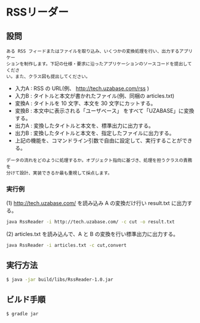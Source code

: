 # RSSリーダー

## 設問
```text
ある RSS フィードまたはファイルを取り込み、いくつかの変換処理を行い、出力するアプリケー
ションを制作します。下記の仕様・要求に沿ったアプリケーションのソースコードを提出してくださ
い。また、クラス図も提出してください。
```
- 入力A : RSS の URL(例、 http://tech.uzabase.com/rss )
- 入力B : タイトルと本文が書かれたファイル(例、同梱の articles.txt)
- 変換A : タイトルを 10 文字、本文を 30 文字にカットする。
- 変換B : 本文中に表示される「ユーザベース」 をすべて「UZABASE」に変換する。
- 出力A : 変換したタイトルと本文を、標準出力に出力する。
- 出力B : 変換したタイトルと本文を、指定したファイルに出力する。
- 上記の機能を、コマンドライン引数で自由に設定して、実行することができる。

```text
データの流れをどのように処理するか。オブジェクト指向に基づき、処理を担うクラスの責務を
分けて設計、実装できるか最も重視して採点します。
```

### 実行例
(1) http://tech.uzabase.com/ を読み込み A の変換だけ行い result.txt に出力する。
```bash
java RssReader -i http://tech.uzabase.com/ -c cut -o result.txt
```
(2) articles.txt を読み込んで、A と B の変換を行い標準出力に出力する。
```bash
java RssReader -i articles.txt -c cut,convert
```

## 実行方法
```sh
$ java -jar build/libs/RssReader-1.0.jar
```

## ビルド手順
```sh
$ gradle jar
```
